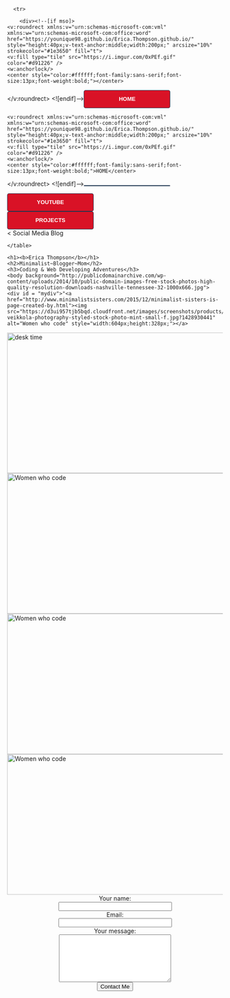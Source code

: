 <html>
  <head>
    <title>
    Erica Thompson
               </title>
  </head>
  <body>
     
   
      <tr>
        
        <div><!--[if mso]>
	<v:roundrect xmlns:v="urn:schemas-microsoft-com:vml" xmlns:w="urn:schemas-microsoft-com:office:word" href="https://younique98.github.io/Erica.Thompson.github.io/" style="height:40px;v-text-anchor:middle;width:200px;" arcsize="10%" strokecolor="#1e3650" fill="t">
    <v:fill type="tile" src="https://i.imgur.com/0xPEf.gif" color="#d91226" />
    <w:anchorlock/>
    <center style="color:#ffffff;font-family:sans-serif;font-size:13px;font-weight:bold;"></center>
  </v:roundrect>
<![endif]--><a href="https://younique98.github.io/Erica.Thompson.github.io/"
style="background-color:#d91226;background-image:url(https://i.imgur.com/0xPEf.gif);border:1px solid #1e3650;border-radius:4px;color:#ffffff;display:inline-block;font-family:sans-serif;font-size:13px;font-weight:bold;line-height:40px;text-align:center;text-decoration:none;width:200px;-webkit-text-size-adjust:none;mso-hide:all;">HOME</a></div>
	
	
	
	<v:roundrect xmlns:v="urn:schemas-microsoft-com:vml" xmlns:w="urn:schemas-microsoft-com:office:word" href="https://younique98.github.io/Erica.Thompson.github.io/" style="height:40px;v-text-anchor:middle;width:200px;" arcsize="10%" strokecolor="#1e3650" fill="t">
    <v:fill type="tile" src="https://i.imgur.com/0xPEf.gif" color="#d91226" />
    <w:anchorlock/>
    <center style="color:#ffffff;font-family:sans-serif;font-size:13px;font-weight:bold;">HOME</center>
  </v:roundrect>
<![endif]--><a href="https://younique98.github.io/Erica.Thompson.github.io/"
style="background-color:#d91226;background-image:url(https://i.imgur.com/0xPEf.gif);border:1px solid #1e3650;border-radius:4px;color:#ffffff;display:inline-block;font-family:sans-serif;font-size:13px;font-weight:bold;line-height:40px;text-align:center;text-decoration:none;width:200px;-webkit-text-size-adjust:none;mso-hide:all;"></a></div>
        <div><!--[if mso]>
  <v:roundrect xmlns:v="urn:schemas-microsoft-com:vml" xmlns:w="urn:schemas-microsoft-com:office:word" href="https://github.com/Younique98" style="height:40px;v-text-anchor:middle;width:200px;" arcsize="10%" strokecolor="#1e3650" fill="t">
    <v:fill type="tile" src="https://i.imgur.com/0xPEf.gif" color="#d91226" />
    <w:anchorlock/>
  <v:roundrect xmlns:v="urn:schemas-microsoft-com:vml" xmlns:w="urn:schemas-microsoft-com:office:word" href="https://codepen.io/MinimalistEve/" style="height:40px;v-text-anchor:middle;width:200px;" arcsize="10%" strokecolor="#1e3650" fill="t">
    <v:fill type="tile" src="https://i.imgur.com/0xPEf.gif" color="#d91226" />
    <w:anchorlock/>
    <center style="color:#ffffff;font-family:sans-serif;font-size:13px;font-weight:bold;">CODEPEN PROFILE</center>
  </v:roundrect>
<![endif]--><a href="https://codepen.io/MinimalistEve/"
style="background-color:#d91226;background-image:url(https://i.imgur.com/0xPEf.gif);border:1px solid #1e3650;border-radius:4px;color:#ffffff;display:inline-block;font-family:sans-serif;font-size:13px;font-weight:bold;line-height:40px;text-align:center;text-decoration:none;width:200px;-webkit-text-size-adjust:none;mso-hide:all;">YOUTUBE</a></div>
        <div><!--[if mso]>
  <v:roundrect xmlns:v="urn:schemas-microsoft-com:vml" xmlns:w="urn:schemas-microsoft-com:office:word" href="https://github.com/Younique98" style="height:40px;v-text-anchor:middle;width:200px;" arcsize="10%" strokecolor="#1e3650" fill="t">
    <v:fill type="tile" src="https://i.imgur.com/0xPEf.gif" color="#d91226" />
    <w:anchorlock/>
    <center style="color:#ffffff;font-family:sans-serif;font-size:13px;font-weight:bold;">PROJECTS</center>
  </v:roundrect>
<![endif]--><a href="https://github.com/Younique98"
style="background-color:#d91226;background-image:url(https://i.imgur.com/0xPEf.gif);border:1px solid #1e3650;border-radius:4px;color:#ffffff;display:inline-block;font-family:sans-serif;font-size:13px;font-weight:bold;line-height:40px;text-align:center;text-decoration:none;width:200px;-webkit-text-size-adjust:none;mso-hide:all;">PROJECTS</a></div><
        <td>Social Media</td>
        <td>Blog</td>
      </tr>
      
    </table>
    
    <h1><b>Erica Thompson</b></h1>
    <h2>Minimalist~Blogger~Mom</h2>
    <h3>Coding & Web Developing Adventures</h3>
    <body background="http://publicdomainarchive.com/wp-content/uploads/2014/10/public-domain-images-free-stock-photos-high-quality-resolution-downloads-nashville-tennessee-32-1000x666.jpg">
    <div id = "mydiv">"<a href="http://www.minimalistsisters.com/2015/12/minimalist-sisters-is-page-created-by.html"><img src="https://d3ui957tjb5bqd.cloudfront.net/images/screenshots/products/44/444/444182/petra-veikkola-photography-styled-stock-photo-mint-small-f.jpg?1428930441" alt="Women who code" style="width:604px;height:328px;"></a>
<div class="photos"> 
    <a href="https://www.youtube.com/channel/UCBvV7kqaBM9bsZBkX4IU2fw"><img src="https://www.marsdd.com/wp-content/uploads/2015/06/ET-Digital-Marketing.jpg" alt="desk time" style="width:604px;height:328px;"></a> 
    <a href="https://www.womenwhocode.com/"><img src="http://www.creativeboom.com/uploads/articles/41/412705b17416fc56c62eb9cb4742872e49e4f126_860.jpg" alt="Women who code" style="width:604px;height:328px;"></a> 
    <a href="https://www.facebook.com/groups/free.code.camp.fortcampbell/members/"><img src="https://d1fkpo7hu9j922.cloudfront.net/assets/favicon-07d01b14a242ed521b883c54721f12b4e5c85bdb0f6afd20e009acff8f11cde8.ico" alt="Women who code" style="width:604px;height:328px;"></a> 
 <a href="https://www.instagram.com/minimalisteve/"><img src="http://static1.squarespace.com/static/5155d9ece4b06ce8229b7640/52efd6ece4b07fbe8886d5f3/52efd721e4b0dddab1301874/1391449903560/tumblr_mzzqwktTbR1st5lhmo1_1280.jpg" alt="Women who code" style="width:604px;height:328px;"></a></div> 
</div>
<div align="center">
<form id="contact_form" action="mailto:younique98@gmail.com" method="POST" enctype="multipart/form-data">
	<div class="row">
		<label for="name">Your name:</label><br />
		<input id="name" class="input" name="name" type="text" value="" size="30" /><br />
	</div>
	<div class="row">
		<label for="email">Email:</label><br />
		<input id="email" class="input" name="email" type="text" value="" size="30" /><br />
	</div>
	<div class="row">
		<label for="message">Your message:</label><br />
		<textarea id="message" class="input" name="message" rows="7" cols="30" alt="form"></textarea><br />
	</div>
  <input id="submit_button" type="submit" value="Contact Me" />
  
  </form>
</div>
                                                                                                                               
  </body>


